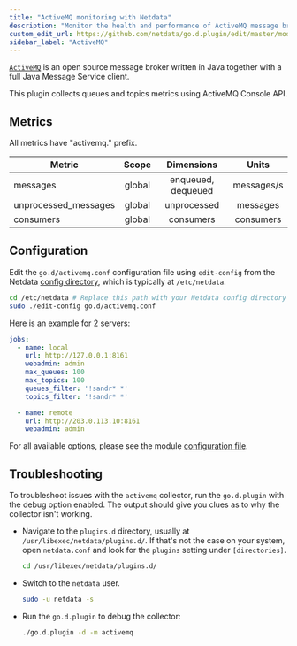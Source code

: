 ```yaml
---
title: "ActiveMQ monitoring with Netdata"
description: "Monitor the health and performance of ActiveMQ message brokers with zero configuration, per-second metric granularity, and interactive visualizations."
custom_edit_url: https://github.com/netdata/go.d.plugin/edit/master/modules/activemq/README.md
sidebar_label: "ActiveMQ"
---
```




[`ActiveMQ`](https://activemq.apache.org/) is an open source message broker written in Java together with a full Java
Message Service client.

This plugin collects queues and topics metrics using ActiveMQ Console API.

## Metrics

All metrics have "activemq." prefix.

| Metric               | Scope  |     Dimensions     |   Units    |
|----------------------|:------:|:------------------:|:----------:|
| messages             | global | enqueued, dequeued | messages/s |
| unprocessed_messages | global |    unprocessed     |  messages  |
| consumers            | global |     consumers      | consumers  |

## Configuration

Edit the `go.d/activemq.conf` configuration file using `edit-config` from the
Netdata [config directory](/docs/configure/nodes), which is typically at `/etc/netdata`.

```bash
cd /etc/netdata # Replace this path with your Netdata config directory
sudo ./edit-config go.d/activemq.conf
```

Here is an example for 2 servers:

```yaml
jobs:
  - name: local
    url: http://127.0.0.1:8161
    webadmin: admin
    max_queues: 100
    max_topics: 100
    queues_filter: '!sandr* *'
    topics_filter: '!sandr* *'

  - name: remote
    url: http://203.0.113.10:8161
    webadmin: admin
```

For all available options, please see the
module [configuration file](https://github.com/netdata/go.d.plugin/blob/master/config/go.d/activemq.conf).

## Troubleshooting

To troubleshoot issues with the `activemq` collector, run the `go.d.plugin` with the debug option enabled. The output
should give you clues as to why the collector isn't working.

- Navigate to the `plugins.d` directory, usually at `/usr/libexec/netdata/plugins.d/`. If that's not the case on
  your system, open `netdata.conf` and look for the `plugins` setting under `[directories]`.

  ```bash
  cd /usr/libexec/netdata/plugins.d/
  ```

- Switch to the `netdata` user.

  ```bash
  sudo -u netdata -s
  ```

- Run the `go.d.plugin` to debug the collector:

  ```bash
  ./go.d.plugin -d -m activemq
  ```
